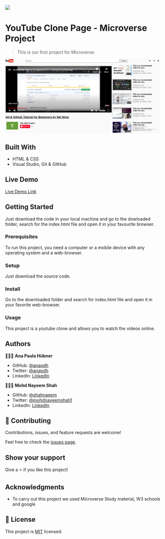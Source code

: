 ![](https://img.shields.io/badge/Microverse-blueviolet)


# YouTube Clone Page - Microverse Project

> This is our first project for Microverse.

![screenshot](./assets/SCREENSHOT.png)


## Built With

- HTML & CSS
- Visual Studio, Git & GitHub


## Live Demo

[Live Demo Link](https://anapdh.github.io/YouTubeClonePage/)

## Getting Started

Just download the code in your local machine and go to the dowloaded folder,
search for the index.html file and open it in your favourite browser.

### Prerequisites
To run this project, you need a computer or a mobile device with any operating system and a web-browser.
### Setup
Just download the source code.
### Install
Go to the downloaded folder and search for index.html file and open it in your favorite web-browser.
### Usage
This project is a youtube clone and allows you to watch the videos online.
## Authors

👩🏼‍💻 **Ana Paula Hübner**

- GitHub: [@anapdh](https://github.com/anapdh)
- Twitter: [@anapdh](https://twitter.com/anapdh)
- LinkedIn: [LinkedIn](https://www.linkedin.com/in/ana-paula-hübner-7a9484181)

👨🏻‍💻 **Mohd Nayeem Shah**

- GitHub: [@shahnaeem](https://github.com/shahnaeem)
- Twitter: [@mohdnayeemshah1](https://twitter.com/MOHDNAYEEMSHAH1)
- LinkedIn: [LinkedIn](https://linkedin.com/in/mohd-nayeem-shah-97a590152)


## 🤝 Contributing

Contributions, issues, and feature requests are welcome!

Feel free to check the [issues page](https://github.com/anapdh/YouTubeClonePage/issues).


## Show your support

Give a ⭐️ if you like this project!

## Acknowledgments

- To carry out this project we used Microverse Study material, W3 schools and google


## 📝 License

This project is [MIT](https://mit-license.org/) licensed.
